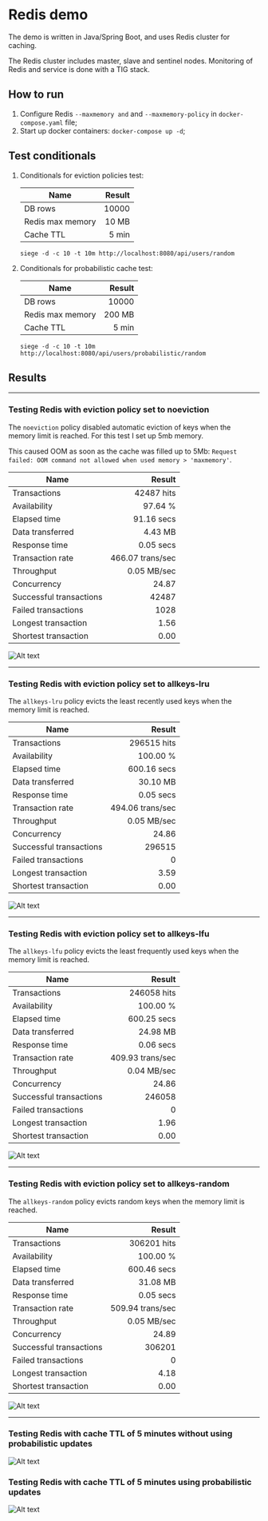 # Redis demo

The demo is written in Java/Spring Boot, and uses Redis cluster for caching.

The Redis cluster includes master, slave and sentinel nodes. Monitoring of Redis and service is done with a TIG stack.

## How to run

1. Configure Redis `--maxmemory and` and `--maxmemory-policy` in `docker-compose.yaml` file;
2. Start up docker containers: ```docker-compose up -d```;

## Test conditionals
1. Conditionals for eviction policies test:

   |Name             |Result|
   |-----------------|-----:|
   |DB rows          |10000 |
   |Redis max memory |10 MB |
   |Cache TTL        |5 min |

   ```
   siege -d -c 10 -t 10m http://localhost:8080/api/users/random
   ```
   
2. Conditionals for probabilistic cache test:

   |Name             |Result|
   |-----------------|-----:|
   |DB rows          |10000 |
   |Redis max memory |200 MB|
   |Cache TTL        |5 min |

   ```
   siege -d -c 10 -t 10m http://localhost:8080/api/users/probabilistic/random
   ```

## Results

---
### Testing Redis with eviction policy set to noeviction
The ```noeviction``` policy disabled automatic eviction of keys when the memory limit is reached. For this test I set up 5mb memory.

This caused OOM as soon as the cache was filled up to 5Mb: ```Request failed: OOM command not allowed when used memory > 'maxmemory'```.

|Name                   |Result           | 
|-----------------------|----------------:|
|Transactions           |42487 hits       |
|Availability           |97.64 %          |
|Elapsed time           |91.16 secs       |
|Data transferred       |4.43 MB          |
|Response time          |0.05 secs        |
|Transaction rate       |466.07 trans/sec |
|Throughput             |0.05 MB/sec      |
|Concurrency            |24.87            |
|Successful transactions|42487            |
|Failed transactions    |1028             |
|Longest transaction    |1.56             |
|Shortest transaction   |0.00             |

![Alt text](report/noeviction.png)

---

### Testing Redis with eviction policy set to allkeys-lru

The ```allkeys-lru``` policy evicts the least recently used keys when the memory limit is reached.

|Name                   |Result           | 
|-----------------------|----------------:|
|Transactions           |296515 hits      |
|Availability           |100.00 %         |
|Elapsed time           |600.16 secs      |
|Data transferred       |30.10 MB         |
|Response time          |0.05 secs        |
|Transaction rate       |494.06 trans/sec |
|Throughput             |0.05 MB/sec      |
|Concurrency            |24.86            |
|Successful transactions|296515           |
|Failed transactions    |0                |
|Longest transaction    |3.59             |
|Shortest transaction   |0.00             |

![Alt text](report/allkeys-lru.png)

---

### Testing Redis with eviction policy set to allkeys-lfu

The ```allkeys-lfu``` policy evicts the least frequently used keys when the memory limit is reached.

|Name                   |Result           | 
|-----------------------|----------------:|
|Transactions           |246058 hits      |
|Availability           |100.00 %         |
|Elapsed time           |600.25 secs      |
|Data transferred       |24.98 MB         |
|Response time          |0.06 secs        |
|Transaction rate       |409.93 trans/sec |
|Throughput             |0.04 MB/sec      |
|Concurrency            |24.86            |
|Successful transactions|246058           |
|Failed transactions    |0                |
|Longest transaction    |1.96             |
|Shortest transaction   |0.00             |

![Alt text](report/allkeys-lfu.png)

---

### Testing Redis with eviction policy set to allkeys-random

The ```allkeys-random``` policy evicts random keys when the memory limit is reached.

|Name                   |Result           | 
|-----------------------|----------------:|
|Transactions           |306201 hits      |
|Availability           |100.00 %         |
|Elapsed time           |600.46 secs      |
|Data transferred       |31.08 MB         |
|Response time          |0.05 secs        |
|Transaction rate       |509.94 trans/sec |
|Throughput             |0.05 MB/sec      |
|Concurrency            |24.89            |
|Successful transactions|306201           |
|Failed transactions    |0                |
|Longest transaction    |4.18             |
|Shortest transaction   |0.00             |

![Alt text](report/allkeys-random.png)

---

### Testing Redis with cache TTL of 5 minutes without using probabilistic updates

![Alt text](report/no-probabilistic.png)

### Testing Redis with cache TTL of 5 minutes using probabilistic updates

![Alt text](report/probabilistic.png)
